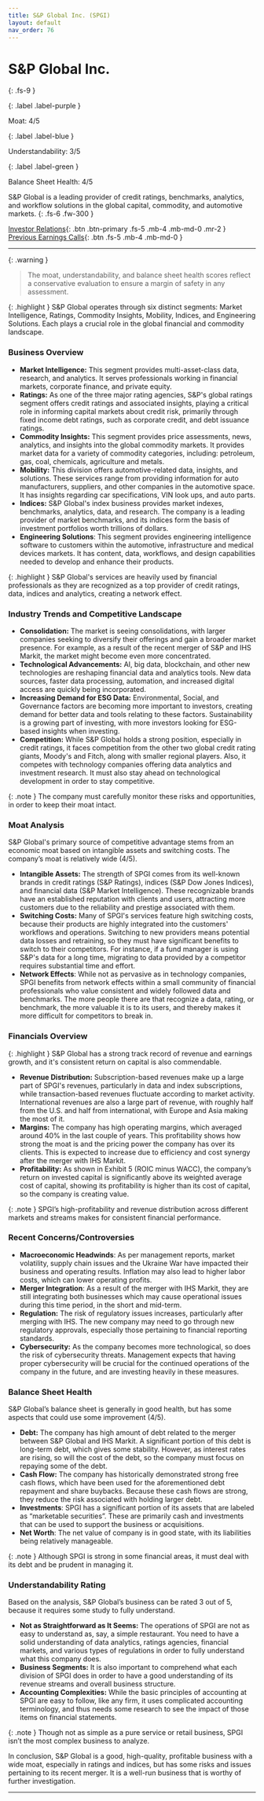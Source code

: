```yaml
---
title: S&P Global Inc. (SPGI)
layout: default
nav_order: 76
---
```


# S&P Global Inc.
{: .fs-9 }

{: .label .label-purple }

Moat: 4/5

{: .label .label-blue }

Understandability: 3/5

{: .label .label-green }

Balance Sheet Health: 4/5

S&P Global is a leading provider of credit ratings, benchmarks, analytics, and workflow solutions in the global capital, commodity, and automotive markets.
{: .fs-6 .fw-300 }

[Investor Relations](https://www.google.com/search?q=SPGI+investor+relations){: .btn .btn-primary .fs-5 .mb-4 .mb-md-0 .mr-2 }
[Previous Earnings Calls](https://discountingcashflows.com/company/SPGI/transcripts/){: .btn .fs-5 .mb-4 .mb-md-0 }

---

{: .warning }
>The moat, understandability, and balance sheet health scores reflect a conservative evaluation to ensure a margin of safety in any assessment.



{: .highlight }
S&P Global operates through six distinct segments: Market Intelligence, Ratings, Commodity Insights, Mobility, Indices, and Engineering Solutions. Each plays a crucial role in the global financial and commodity landscape.
### Business Overview

*   **Market Intelligence:** This segment provides multi-asset-class data, research, and analytics.  It serves professionals working in financial markets, corporate finance, and private equity.
*  **Ratings:** As one of the three major rating agencies, S&P's global ratings segment offers credit ratings and associated insights, playing a critical role in informing capital markets about credit risk, primarily through fixed income debt ratings, such as corporate credit, and debt issuance ratings.
*   **Commodity Insights:** This segment provides price assessments, news, analytics, and insights into the global commodity markets. It provides market data for a variety of commodity categories, including: petroleum, gas, coal, chemicals, agriculture and metals.
*   **Mobility:** This division offers automotive-related data, insights, and solutions. These services range from providing information for auto manufacturers, suppliers, and other companies in the automotive space. It has insights regarding car specifications, VIN look ups, and auto parts.
*  **Indices:** S&P Global's index business provides market indexes, benchmarks, analytics, data, and research. The company is a leading provider of market benchmarks, and its indices form the basis of investment portfolios worth trillions of dollars.
*   **Engineering Solutions**: This segment provides engineering intelligence software to customers within the automotive, infrastructure and medical devices markets. It has content, data, workflows, and design capabilities needed to develop and enhance their products.
  
{: .highlight }
S&P Global's services are heavily used by financial professionals as they are recognized as a top provider of credit ratings, data, indices and analytics, creating a network effect.
### Industry Trends and Competitive Landscape

*   **Consolidation:** The market is seeing consolidations, with larger companies seeking to diversify their offerings and gain a broader market presence. For example, as a result of the recent merger of S&P and IHS Markit, the market might become even more concentrated.
*   **Technological Advancements:** AI, big data, blockchain, and other new technologies are reshaping financial data and analytics tools. New data sources, faster data processing, automation, and increased digital access are quickly being incorporated.
*   **Increasing Demand for ESG Data:** Environmental, Social, and Governance factors are becoming more important to investors, creating demand for better data and tools relating to these factors. Sustainability is a growing part of investing, with more investors looking for ESG-based insights when investing.
*   **Competition:** While S&P Global holds a strong position, especially in credit ratings, it faces competition from the other two global credit rating giants, Moody's and Fitch, along with smaller regional players. Also, it competes with technology companies offering data analytics and investment research. It must also stay ahead on technological development in order to stay competitive.

{: .note }
The company must carefully monitor these risks and opportunities, in order to keep their moat intact.
### Moat Analysis

S&P Global's primary source of competitive advantage stems from an economic moat based on intangible assets and switching costs. The company’s moat is relatively wide (4/5).

*   **Intangible Assets:** The strength of SPGI comes from its well-known brands in credit ratings (S&P Ratings), indices (S&P Dow Jones Indices), and financial data (S&P Market Intelligence). These recognizable brands have an established reputation with clients and users, attracting more customers due to the reliability and prestige associated with them.
*    **Switching Costs:** Many of SPGI's services feature high switching costs, because their products are highly integrated into the customers' workflows and operations. Switching to new providers means potential data losses and retraining, so they must have significant benefits to switch to their competitors. For instance, if a fund manager is using S&P's data for a long time, migrating to data provided by a competitor requires substantial time and effort.
*  **Network Effects**: While not as pervasive as in technology companies, SPGI benefits from network effects within a small community of financial professionals who value consistent and widely followed data and benchmarks. The more people there are that recognize a data, rating, or benchmark, the more valuable it is to its users, and thereby makes it more difficult for competitors to break in.

### Financials Overview

{: .highlight }
S&P Global has a strong track record of revenue and earnings growth, and it's consistent return on capital is also commendable.

*   **Revenue Distribution:** Subscription-based revenues make up a large part of SPGI's revenues, particularly in data and index subscriptions, while transaction-based revenues fluctuate according to market activity. International revenues are also a large part of revenue, with roughly half from the U.S. and half from international, with Europe and Asia making the most of it.
*   **Margins:** The company has high operating margins, which averaged around 40% in the last couple of years. This profitability shows how strong the moat is and the pricing power the company has over its clients. This is expected to increase due to efficiency and cost synergy after the merger with IHS Markit.
*   **Profitability:** As shown in Exhibit 5 (ROIC minus WACC), the company’s return on invested capital is significantly above its weighted average cost of capital, showing its profitability is higher than its cost of capital, so the company is creating value.
  
{: .note }
SPGI’s high-profitability and revenue distribution across different markets and streams makes for consistent financial performance.
### Recent Concerns/Controversies

*  **Macroeconomic Headwinds**: As per management reports, market volatility, supply chain issues and the Ukraine War have impacted their business and operating results. Inflation may also lead to higher labor costs, which can lower operating profits.
*   **Merger Integration**: As a result of the merger with IHS Markit, they are still integrating both businesses which may cause operational issues during this time period, in the short and mid-term.
*   **Regulation:** The risk of regulatory issues increases, particularly after merging with IHS. The new company may need to go through new regulatory approvals, especially those pertaining to financial reporting standards.
*   **Cybersecurity:** As the company becomes more technological, so does the risk of cybersecurity threats. Management expects that having proper cybersecurity will be crucial for the continued operations of the company in the future, and are investing heavily in these measures.

### Balance Sheet Health
S&P Global’s balance sheet is generally in good health, but has some aspects that could use some improvement (4/5).

*   **Debt:** The company has high amount of debt related to the merger between S&P Global and IHS Markit. A significant portion of this debt is long-term debt, which gives some stability. However, as interest rates are rising, so will the cost of the debt, so the company must focus on repaying some of the debt.
*   **Cash Flow:** The company has historically demonstrated strong free cash flows, which have been used for the aforementioned debt repayment and share buybacks. Because these cash flows are strong, they reduce the risk associated with holding larger debt.
*   **Investments**: SPGI has a significant portion of its assets that are labeled as “marketable securities”. These are primarily cash and investments that can be used to support the business or acquisitions.
*   **Net Worth**: The net value of company is in good state, with its liabilities being relatively manageable.
    

{: .note }
Although SPGI is strong in some financial areas, it must deal with its debt and be prudent in managing it.
### Understandability Rating
Based on the analysis, S&P Global’s business can be rated 3 out of 5, because it requires some study to fully understand.

*   **Not as Straightforward as It Seems:** The operations of SPGI are not as easy to understand as, say, a simple restaurant. You need to have a solid understanding of data analytics, ratings agencies, financial markets, and various types of regulations in order to fully understand what this company does.
*   **Business Segments:** It is also important to comprehend what each division of SPGI does in order to have a good understanding of its revenue streams and overall business structure.
*   **Accounting Complexities:**  While the basic principles of accounting at SPGI are easy to follow, like any firm, it uses complicated accounting terminology, and thus needs some research to see the impact of those items on financial statements.
    
{: .note }
Though not as simple as a pure service or retail business, SPGI isn’t the most complex business to analyze.

In conclusion, S&P Global is a good, high-quality, profitable business with a wide moat, especially in ratings and indices, but has some risks and issues pertaining to its recent merger. It is a well-run business that is worthy of further investigation.

---
